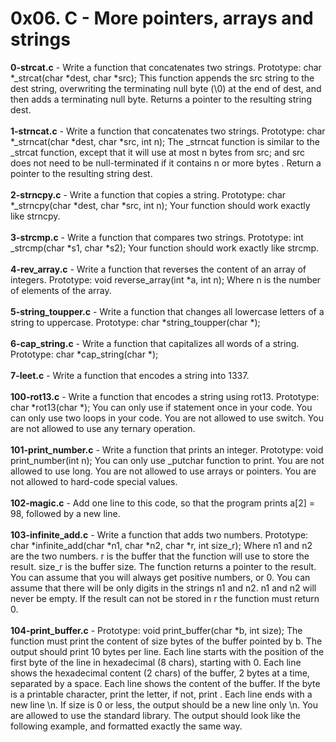 # 0x06. C - More pointers, arrays and strings<br/>
**0-strcat.c** - Write a function that concatenates two strings. Prototype: char *_strcat(char *dest, char *src); This function appends the src string to the dest string, overwriting the terminating null byte (\0) at the end of dest, and then adds a terminating null byte. Returns a pointer to the resulting string dest.<br/><br/>
**1-strncat.c** - Write a function that concatenates two strings. Prototype: char *_strncat(char *dest, char *src, int n); The _strncat function is similar to the _strcat function, except that it will use at most n bytes from src; and src does not need to be null-terminated if it contains n or more bytes
. Return a pointer to the resulting string dest.<br/><br/>
**2-strncpy.c** - Write a function that copies a string. Prototype: char *_strncpy(char *dest, char *src, int n); Your function should work exactly like strncpy.<br/><br/>
**3-strcmp.c** - Write a function that compares two strings. Prototype: int _strcmp(char *s1, char *s2); Your function should work exactly like strcmp.<br/><br/>
**4-rev_array.c** - Write a function that reverses the content of an array of integers. Prototype: void reverse_array(int *a, int n); Where n is the number of elements of the array.<br/><br/>
**5-string_toupper.c** - Write a function that changes all lowercase letters of a string to uppercase. Prototype: char *string_toupper(char *);<br/><br/>
**6-cap_string.c** - Write a function that capitalizes all words of a string. Prototype: char *cap_string(char *);<br/><br/>
**7-leet.c** - Write a function that encodes a string into 1337.<br/><br/>
**100-rot13.c** - Write a function that encodes a string using rot13. Prototype: char *rot13(char *); You can only use if statement once in your code. You can only use two loops in your code. You are not allowed to use switch. You are not allowed to use any ternary operation.<br/><br/>
**101-print_number.c** - Write a function that prints an integer. Prototype: void print_number(int n); You can only use _putchar function to print. You are not allowed to use long. You are not allowed to use arrays or pointers. You are not allowed to hard-code special values.<br/><br/>
**102-magic.c** - Add one line to this code, so that the program prints a[2] = 98, followed by a new line.<br/><br/>
**103-infinite_add.c** - Write a function that adds two numbers. Prototype: char *infinite_add(char *n1, char *n2, char *r, int size_r); Where n1 and n2 are the two numbers. r is the buffer that the function will use to store the result. size_r is the buffer size. The function returns a pointer to the result. You can assume that you will always get positive numbers, or 0. You can assume that there will be only digits in the strings n1 and n2. n1 and n2 will never be empty. If the result can not be stored in r the function must return 0.<br/><br/>
**104-print_buffer.c** - Prototype: void print_buffer(char *b, int size); The function must print the content of size bytes of the buffer pointed by b. The output should print 10 bytes per line. Each line starts with the position of the first byte of the line in hexadecimal (8 chars), starting with 0. Each line shows the hexadecimal content (2 chars) of the buffer, 2 bytes at a time, separated by a space. Each line shows the content of the buffer. If the byte is a printable character, print the letter, if not, print . Each line ends with a new line \n. If size is 0 or less, the output should be a new line only \n. You are allowed to use the standard library. The output should look like the following example, and formatted exactly the same way.<br/><br/>
